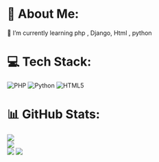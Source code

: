 # 💫 About Me:
🌱 I’m currently learning php , Django, Html , python
# 💻 Tech Stack:
![PHP](https://img.shields.io/badge/php-%23777BB4.svg?style=for-the-badge&logo=php&logoColor=white) ![Python](https://img.shields.io/badge/python-3670A0?style=for-the-badge&logo=python&logoColor=ffdd54) ![HTML5](https://img.shields.io/badge/html5-%23E34F26.svg?style=for-the-badge&logo=html5&logoColor=white)
# 📊 GitHub Stats:
![](https://github-readme-stats.vercel.app/api?username=Sina1232&theme=dark&hide_border=false&include_all_commits=false&count_private=false)<br/>
![](https://github-readme-streak-stats.herokuapp.com/?user=Sina1232&theme=dark&hide_border=false)<br/>
![](https://github-readme-stats.vercel.app/api/top-langs/?username=Sina1232&theme=dark&hide_border=false&include_all_commits=false&count_private=false&layout=compact)
[![](https://visitcount.itsvg.in/api?id=Sina1232&icon=0&color=0)](https://visitcount.itsvg.in)
